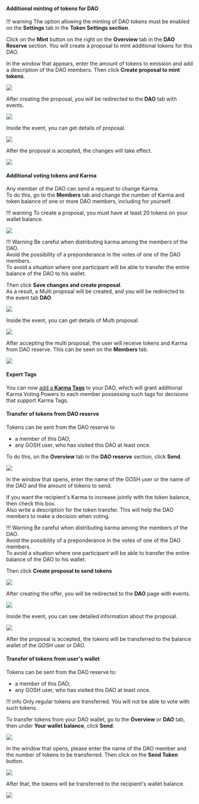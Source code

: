 <!-- ### __Working with tokens and Karma__ -->


#### __Additional minting of tokens for DAO__

!!! warning
    The option allowing the minting of DAO tokens must be enabled on the **Settings** tab in the **Token Settings section**.

Click on the **Mint** button on the right on the **Overview** tab in the **DAO Reserve** section.
You will create a proposal to mint additional tokens for this DAO.

In the window that appears, enter the amount of tokens to emission and add a description of the DAO members. Then click **Create proposal to mint tokens**.

![](../../images/gosh_web_OVERVIEW_mint_01_create_proposal.jpg)

After creating the proposal, you will be redirected to the **DAO** tab with events.

![](../../images/gosh_web_OVERVIEW_mint_02_event.jpg)

Inside the event, you can get details of proposal.

![](../../images/gosh_web_OVERVIEW_mint_03_proposal_details.jpg)

After the proposal is accepted, the changes will take effect.

![](../../images/gosh_web_OVERVIEW_mint_04_reserve.jpg)

#### __Additional voting tokens and Karma__

Any member of the DAO can send a request to change Karma.  
To do this, go to the **Members** tab and change the number of Karma and token balance of one or more DAO members, including for yourself.

!!! warning
    To create a proposal, you must have at least 20 tokens on your wallet balance.

![](../../images/gosh_web_memeber_change_karma_01_request.jpg)

!!! Warning
    Be careful when distributing karma among the members of the DAO.  
    Avoid the possibility of a preponderance in the votes of one of the DAO members.  
    To avoid a situation where one participant will be able to transfer the entire balance of the DAO to his wallet.

Then click **Save changes and create proposal**.  
As a result, a Multi proposal will be created, and you will be redirected to the event tab **DAO**.

![](../../images/gosh_web_memeber_change_karma_02_event.jpg)

Inside the event, you can get details of Multi proposal.

![](../../images/gosh_web_memeber_change_karma_03_detal_multi_proposal.jpg)

After accepting the multi proposal, the user will receive tokens and Karma from DAO reserve. This can be seen on the **Members** tab.

![](../../images/gosh_web_memeber_change_karma_04_check_user_data.jpg)



#### __Expert Tags__

You can now [add a **Karma Tags**](../../hacks-and-grants/user-guide.md#expert-tags) to your DAO, which will grant additional Karma Voting Powers to each member possessing such tags for decisions that support Karma Tags.



#### __Transfer of tokens from DAO reserve__

Tokens can be sent from the DAO reserve to

* a member of this DAO;
* any GOSH user, who has visited this DAO at least once.
<!-- * or another DAO. -->

To do this, on the **Overview** tab in the **DAO reserve** section, click **Send**.

![](../../images/gosh_web_send_token_01_overview.jpg)

In the window that opens, enter the name of the GOSH user or the name of the DAO and the amount of tokens to send.

If you want the recipient's Karma to increase jointly with the token balance, then check this box.  
Also write a description for the token transfer. This will help the DAO members to make a decision when voting.

!!! Warning
    Be careful when distributing karma among the members of the DAO.  
    Avoid the possibility of a preponderance in the votes of one of the DAO members.  
    To avoid a situation where one participant will be able to transfer the entire balance of the DAO to his wallet.

Then click **Create proposal to send tokens**

![](../../images/gosh_web_send_token_02_window_send.jpg)

After creating the offer, you will be redirected to the **DAO** page with events.

![](../../images/gosh_web_send_token_03_event.jpg)

Inside the event, you can see detailed information about the proposal.

![](../../images/gosh_web_send_token_04_detaol_event.jpg)

After the proposal is accepted, the tokens will be transferred to the balance wallet of the GOSH user or DAO.

#### __Transfer of tokens from user's wallet__

Tokens can be sent from the DAO reserve to:

* a member of this DAO;
* any GOSH user, who has visited this DAO at least once.

!!! info
    Only regular tokens are transferred. You will not be able to vote with such tokens.

<!-- To send tokens from your wallet to the DAO, go to the **Overview** or **DAO** tab to the **Your wallet balance** section and click **Send**. -->

To transfer tokens from your DAO wallet, go to the **Overview** or **DAO** tab, then under **Your wallet balance**, click **Send**.

![](../../images/gosh_web_send_token_05_from_wallet_overview.jpg)


In the window that opens, please enter the name of the DAO member and the number of tokens to be transferred. Then click on the **Send Token** button.


![](../../images/gosh_web_send_token_06_window_send.jpg)

After that, the tokens will be transferred to the recipient's wallet balance.

![](../../images/gosh_web_send_token_07_balans_resipient.jpg)

